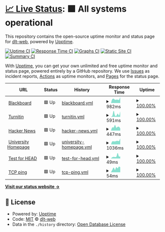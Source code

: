 # [📈 Live Status](https://dlt-web.github.io/status): <!--live status--> **🟩 All systems operational**

This repository contains the open-source uptime monitor and status page for [dlt-web](https://dlt-web.github.io/status), powered by [Upptime](https://github.com/upptime/upptime).

[![Uptime CI](https://github.com/dlt-web/status/workflows/Uptime%20CI/badge.svg)](https://github.com/upptime/upptime/actions?query=workflow%3A%22Uptime+CI%22)
[![Response Time CI](https://github.com/dlt-web/status/workflows/Response%20Time%20CI/badge.svg)](https://github.com/upptime/upptime/actions?query=workflow%3A%22Response+Time+CI%22)
[![Graphs CI](https://github.com/dlt-web/status/workflows/Graphs%20CI/badge.svg)](https://github.com/upptime/upptime/actions?query=workflow%3A%22Graphs+CI%22)
[![Static Site CI](https://github.com/dlt-web/status/workflows/Static%20Site%20CI/badge.svg)](https://github.com/upptime/upptime/actions?query=workflow%3A%22Static+Site+CI%22)
[![Summary CI](https://github.com/dlt-web/status/workflows/Summary%20CI/badge.svg)](https://github.com/upptime/upptime/actions?query=workflow%3A%22Summary+CI%22)

With [Upptime](https://upptime.js.org), you can get your own unlimited and free uptime monitor and status page, powered entirely by a GitHub repository. We use [Issues](https://github.com/dlt-web/status/issues) as incident reports, [Actions](https://github.com/dlt-web/status/actions) as uptime monitors, and [Pages](https://dlt-web.github.io/status) for the status page.

<!--start: status pages-->
<!-- This summary is generated by Upptime (https://github.com/upptime/upptime) -->
<!-- Do not edit this manually, your changes will be overwritten -->
<!-- prettier-ignore -->
| URL | Status | History | Response Time | Uptime |
| --- | ------ | ------- | ------------- | ------ |
| <img alt="" src="https://favicons.githubusercontent.com/vle.shef.ac.uk" height="13"> [Blackboard](https://vle.shef.ac.uk) | 🟩 Up | [blackboard.yml](https://github.com/dlt-web/status/commits/HEAD/history/blackboard.yml) | <details><summary><img alt="Response time graph" src="./graphs/blackboard/response-time-week.png" height="20"> 982ms</summary><br><a href="https://dlt-web.github.io/status/history/blackboard"><img alt="Response time 1019" src="https://img.shields.io/endpoint?url=https%3A%2F%2Fraw.githubusercontent.com%2Fdlt-web%2Fstatus%2FHEAD%2Fapi%2Fblackboard%2Fresponse-time.json"></a><br><a href="https://dlt-web.github.io/status/history/blackboard"><img alt="24-hour response time 1479" src="https://img.shields.io/endpoint?url=https%3A%2F%2Fraw.githubusercontent.com%2Fdlt-web%2Fstatus%2FHEAD%2Fapi%2Fblackboard%2Fresponse-time-day.json"></a><br><a href="https://dlt-web.github.io/status/history/blackboard"><img alt="7-day response time 982" src="https://img.shields.io/endpoint?url=https%3A%2F%2Fraw.githubusercontent.com%2Fdlt-web%2Fstatus%2FHEAD%2Fapi%2Fblackboard%2Fresponse-time-week.json"></a><br><a href="https://dlt-web.github.io/status/history/blackboard"><img alt="30-day response time 937" src="https://img.shields.io/endpoint?url=https%3A%2F%2Fraw.githubusercontent.com%2Fdlt-web%2Fstatus%2FHEAD%2Fapi%2Fblackboard%2Fresponse-time-month.json"></a><br><a href="https://dlt-web.github.io/status/history/blackboard"><img alt="1-year response time 1019" src="https://img.shields.io/endpoint?url=https%3A%2F%2Fraw.githubusercontent.com%2Fdlt-web%2Fstatus%2FHEAD%2Fapi%2Fblackboard%2Fresponse-time-year.json"></a></details> | <details><summary><a href="https://dlt-web.github.io/status/history/blackboard">100.00%</a></summary><a href="https://dlt-web.github.io/status/history/blackboard"><img alt="All-time uptime 100.00%" src="https://img.shields.io/endpoint?url=https%3A%2F%2Fraw.githubusercontent.com%2Fdlt-web%2Fstatus%2FHEAD%2Fapi%2Fblackboard%2Fuptime.json"></a><br><a href="https://dlt-web.github.io/status/history/blackboard"><img alt="24-hour uptime 100.00%" src="https://img.shields.io/endpoint?url=https%3A%2F%2Fraw.githubusercontent.com%2Fdlt-web%2Fstatus%2FHEAD%2Fapi%2Fblackboard%2Fuptime-day.json"></a><br><a href="https://dlt-web.github.io/status/history/blackboard"><img alt="7-day uptime 100.00%" src="https://img.shields.io/endpoint?url=https%3A%2F%2Fraw.githubusercontent.com%2Fdlt-web%2Fstatus%2FHEAD%2Fapi%2Fblackboard%2Fuptime-week.json"></a><br><a href="https://dlt-web.github.io/status/history/blackboard"><img alt="30-day uptime 100.00%" src="https://img.shields.io/endpoint?url=https%3A%2F%2Fraw.githubusercontent.com%2Fdlt-web%2Fstatus%2FHEAD%2Fapi%2Fblackboard%2Fuptime-month.json"></a><br><a href="https://dlt-web.github.io/status/history/blackboard"><img alt="1-year uptime 100.00%" src="https://img.shields.io/endpoint?url=https%3A%2F%2Fraw.githubusercontent.com%2Fdlt-web%2Fstatus%2FHEAD%2Fapi%2Fblackboard%2Fuptime-year.json"></a></details>
| <img alt="" src="https://favicons.githubusercontent.com/turnitinuk.com" height="13"> [Turnitin](https://turnitinuk.com/login_page.asp) | 🟩 Up | [turnitin.yml](https://github.com/dlt-web/status/commits/HEAD/history/turnitin.yml) | <details><summary><img alt="Response time graph" src="./graphs/turnitin/response-time-week.png" height="20"> 591ms</summary><br><a href="https://dlt-web.github.io/status/history/turnitin"><img alt="Response time 729" src="https://img.shields.io/endpoint?url=https%3A%2F%2Fraw.githubusercontent.com%2Fdlt-web%2Fstatus%2FHEAD%2Fapi%2Fturnitin%2Fresponse-time.json"></a><br><a href="https://dlt-web.github.io/status/history/turnitin"><img alt="24-hour response time 1169" src="https://img.shields.io/endpoint?url=https%3A%2F%2Fraw.githubusercontent.com%2Fdlt-web%2Fstatus%2FHEAD%2Fapi%2Fturnitin%2Fresponse-time-day.json"></a><br><a href="https://dlt-web.github.io/status/history/turnitin"><img alt="7-day response time 591" src="https://img.shields.io/endpoint?url=https%3A%2F%2Fraw.githubusercontent.com%2Fdlt-web%2Fstatus%2FHEAD%2Fapi%2Fturnitin%2Fresponse-time-week.json"></a><br><a href="https://dlt-web.github.io/status/history/turnitin"><img alt="30-day response time 723" src="https://img.shields.io/endpoint?url=https%3A%2F%2Fraw.githubusercontent.com%2Fdlt-web%2Fstatus%2FHEAD%2Fapi%2Fturnitin%2Fresponse-time-month.json"></a><br><a href="https://dlt-web.github.io/status/history/turnitin"><img alt="1-year response time 729" src="https://img.shields.io/endpoint?url=https%3A%2F%2Fraw.githubusercontent.com%2Fdlt-web%2Fstatus%2FHEAD%2Fapi%2Fturnitin%2Fresponse-time-year.json"></a></details> | <details><summary><a href="https://dlt-web.github.io/status/history/turnitin">100.00%</a></summary><a href="https://dlt-web.github.io/status/history/turnitin"><img alt="All-time uptime 100.00%" src="https://img.shields.io/endpoint?url=https%3A%2F%2Fraw.githubusercontent.com%2Fdlt-web%2Fstatus%2FHEAD%2Fapi%2Fturnitin%2Fuptime.json"></a><br><a href="https://dlt-web.github.io/status/history/turnitin"><img alt="24-hour uptime 100.00%" src="https://img.shields.io/endpoint?url=https%3A%2F%2Fraw.githubusercontent.com%2Fdlt-web%2Fstatus%2FHEAD%2Fapi%2Fturnitin%2Fuptime-day.json"></a><br><a href="https://dlt-web.github.io/status/history/turnitin"><img alt="7-day uptime 100.00%" src="https://img.shields.io/endpoint?url=https%3A%2F%2Fraw.githubusercontent.com%2Fdlt-web%2Fstatus%2FHEAD%2Fapi%2Fturnitin%2Fuptime-week.json"></a><br><a href="https://dlt-web.github.io/status/history/turnitin"><img alt="30-day uptime 100.00%" src="https://img.shields.io/endpoint?url=https%3A%2F%2Fraw.githubusercontent.com%2Fdlt-web%2Fstatus%2FHEAD%2Fapi%2Fturnitin%2Fuptime-month.json"></a><br><a href="https://dlt-web.github.io/status/history/turnitin"><img alt="1-year uptime 100.00%" src="https://img.shields.io/endpoint?url=https%3A%2F%2Fraw.githubusercontent.com%2Fdlt-web%2Fstatus%2FHEAD%2Fapi%2Fturnitin%2Fuptime-year.json"></a></details>
| <img alt="" src="https://favicons.githubusercontent.com/news.ycombinator.com" height="13"> [Hacker News](https://news.ycombinator.com) | 🟩 Up | [hacker-news.yml](https://github.com/dlt-web/status/commits/HEAD/history/hacker-news.yml) | <details><summary><img alt="Response time graph" src="./graphs/hacker-news/response-time-week.png" height="20"> 447ms</summary><br><a href="https://dlt-web.github.io/status/history/hacker-news"><img alt="Response time 405" src="https://img.shields.io/endpoint?url=https%3A%2F%2Fraw.githubusercontent.com%2Fdlt-web%2Fstatus%2FHEAD%2Fapi%2Fhacker-news%2Fresponse-time.json"></a><br><a href="https://dlt-web.github.io/status/history/hacker-news"><img alt="24-hour response time 274" src="https://img.shields.io/endpoint?url=https%3A%2F%2Fraw.githubusercontent.com%2Fdlt-web%2Fstatus%2FHEAD%2Fapi%2Fhacker-news%2Fresponse-time-day.json"></a><br><a href="https://dlt-web.github.io/status/history/hacker-news"><img alt="7-day response time 447" src="https://img.shields.io/endpoint?url=https%3A%2F%2Fraw.githubusercontent.com%2Fdlt-web%2Fstatus%2FHEAD%2Fapi%2Fhacker-news%2Fresponse-time-week.json"></a><br><a href="https://dlt-web.github.io/status/history/hacker-news"><img alt="30-day response time 409" src="https://img.shields.io/endpoint?url=https%3A%2F%2Fraw.githubusercontent.com%2Fdlt-web%2Fstatus%2FHEAD%2Fapi%2Fhacker-news%2Fresponse-time-month.json"></a><br><a href="https://dlt-web.github.io/status/history/hacker-news"><img alt="1-year response time 405" src="https://img.shields.io/endpoint?url=https%3A%2F%2Fraw.githubusercontent.com%2Fdlt-web%2Fstatus%2FHEAD%2Fapi%2Fhacker-news%2Fresponse-time-year.json"></a></details> | <details><summary><a href="https://dlt-web.github.io/status/history/hacker-news">100.00%</a></summary><a href="https://dlt-web.github.io/status/history/hacker-news"><img alt="All-time uptime 100.00%" src="https://img.shields.io/endpoint?url=https%3A%2F%2Fraw.githubusercontent.com%2Fdlt-web%2Fstatus%2FHEAD%2Fapi%2Fhacker-news%2Fuptime.json"></a><br><a href="https://dlt-web.github.io/status/history/hacker-news"><img alt="24-hour uptime 100.00%" src="https://img.shields.io/endpoint?url=https%3A%2F%2Fraw.githubusercontent.com%2Fdlt-web%2Fstatus%2FHEAD%2Fapi%2Fhacker-news%2Fuptime-day.json"></a><br><a href="https://dlt-web.github.io/status/history/hacker-news"><img alt="7-day uptime 100.00%" src="https://img.shields.io/endpoint?url=https%3A%2F%2Fraw.githubusercontent.com%2Fdlt-web%2Fstatus%2FHEAD%2Fapi%2Fhacker-news%2Fuptime-week.json"></a><br><a href="https://dlt-web.github.io/status/history/hacker-news"><img alt="30-day uptime 100.00%" src="https://img.shields.io/endpoint?url=https%3A%2F%2Fraw.githubusercontent.com%2Fdlt-web%2Fstatus%2FHEAD%2Fapi%2Fhacker-news%2Fuptime-month.json"></a><br><a href="https://dlt-web.github.io/status/history/hacker-news"><img alt="1-year uptime 100.00%" src="https://img.shields.io/endpoint?url=https%3A%2F%2Fraw.githubusercontent.com%2Fdlt-web%2Fstatus%2FHEAD%2Fapi%2Fhacker-news%2Fuptime-year.json"></a></details>
| <img alt="" src="https://favicons.githubusercontent.com/www.sheffield.ac.uk" height="13"> [University Homepage](https://www.sheffield.ac.uk/) | 🟩 Up | [university-homepage.yml](https://github.com/dlt-web/status/commits/HEAD/history/university-homepage.yml) | <details><summary><img alt="Response time graph" src="./graphs/university-homepage/response-time-week.png" height="20"> 1036ms</summary><br><a href="https://dlt-web.github.io/status/history/university-homepage"><img alt="Response time 1130" src="https://img.shields.io/endpoint?url=https%3A%2F%2Fraw.githubusercontent.com%2Fdlt-web%2Fstatus%2FHEAD%2Fapi%2Funiversity-homepage%2Fresponse-time.json"></a><br><a href="https://dlt-web.github.io/status/history/university-homepage"><img alt="24-hour response time 1693" src="https://img.shields.io/endpoint?url=https%3A%2F%2Fraw.githubusercontent.com%2Fdlt-web%2Fstatus%2FHEAD%2Fapi%2Funiversity-homepage%2Fresponse-time-day.json"></a><br><a href="https://dlt-web.github.io/status/history/university-homepage"><img alt="7-day response time 1036" src="https://img.shields.io/endpoint?url=https%3A%2F%2Fraw.githubusercontent.com%2Fdlt-web%2Fstatus%2FHEAD%2Fapi%2Funiversity-homepage%2Fresponse-time-week.json"></a><br><a href="https://dlt-web.github.io/status/history/university-homepage"><img alt="30-day response time 1287" src="https://img.shields.io/endpoint?url=https%3A%2F%2Fraw.githubusercontent.com%2Fdlt-web%2Fstatus%2FHEAD%2Fapi%2Funiversity-homepage%2Fresponse-time-month.json"></a><br><a href="https://dlt-web.github.io/status/history/university-homepage"><img alt="1-year response time 1130" src="https://img.shields.io/endpoint?url=https%3A%2F%2Fraw.githubusercontent.com%2Fdlt-web%2Fstatus%2FHEAD%2Fapi%2Funiversity-homepage%2Fresponse-time-year.json"></a></details> | <details><summary><a href="https://dlt-web.github.io/status/history/university-homepage">100.00%</a></summary><a href="https://dlt-web.github.io/status/history/university-homepage"><img alt="All-time uptime 100.00%" src="https://img.shields.io/endpoint?url=https%3A%2F%2Fraw.githubusercontent.com%2Fdlt-web%2Fstatus%2FHEAD%2Fapi%2Funiversity-homepage%2Fuptime.json"></a><br><a href="https://dlt-web.github.io/status/history/university-homepage"><img alt="24-hour uptime 100.00%" src="https://img.shields.io/endpoint?url=https%3A%2F%2Fraw.githubusercontent.com%2Fdlt-web%2Fstatus%2FHEAD%2Fapi%2Funiversity-homepage%2Fuptime-day.json"></a><br><a href="https://dlt-web.github.io/status/history/university-homepage"><img alt="7-day uptime 100.00%" src="https://img.shields.io/endpoint?url=https%3A%2F%2Fraw.githubusercontent.com%2Fdlt-web%2Fstatus%2FHEAD%2Fapi%2Funiversity-homepage%2Fuptime-week.json"></a><br><a href="https://dlt-web.github.io/status/history/university-homepage"><img alt="30-day uptime 100.00%" src="https://img.shields.io/endpoint?url=https%3A%2F%2Fraw.githubusercontent.com%2Fdlt-web%2Fstatus%2FHEAD%2Fapi%2Funiversity-homepage%2Fuptime-month.json"></a><br><a href="https://dlt-web.github.io/status/history/university-homepage"><img alt="1-year uptime 100.00%" src="https://img.shields.io/endpoint?url=https%3A%2F%2Fraw.githubusercontent.com%2Fdlt-web%2Fstatus%2FHEAD%2Fapi%2Funiversity-homepage%2Fuptime-year.json"></a></details>
| <img alt="" src="https://favicons.githubusercontent.com/www.google.com" height="13"> [Test for HEAD](https://www.google.com) | 🟩 Up | [test-for-head.yml](https://github.com/dlt-web/status/commits/HEAD/history/test-for-head.yml) | <details><summary><img alt="Response time graph" src="./graphs/test-for-head/response-time-week.png" height="20"> 49ms</summary><br><a href="https://dlt-web.github.io/status/history/test-for-head"><img alt="Response time 46" src="https://img.shields.io/endpoint?url=https%3A%2F%2Fraw.githubusercontent.com%2Fdlt-web%2Fstatus%2FHEAD%2Fapi%2Ftest-for-head%2Fresponse-time.json"></a><br><a href="https://dlt-web.github.io/status/history/test-for-head"><img alt="24-hour response time 45" src="https://img.shields.io/endpoint?url=https%3A%2F%2Fraw.githubusercontent.com%2Fdlt-web%2Fstatus%2FHEAD%2Fapi%2Ftest-for-head%2Fresponse-time-day.json"></a><br><a href="https://dlt-web.github.io/status/history/test-for-head"><img alt="7-day response time 49" src="https://img.shields.io/endpoint?url=https%3A%2F%2Fraw.githubusercontent.com%2Fdlt-web%2Fstatus%2FHEAD%2Fapi%2Ftest-for-head%2Fresponse-time-week.json"></a><br><a href="https://dlt-web.github.io/status/history/test-for-head"><img alt="30-day response time 46" src="https://img.shields.io/endpoint?url=https%3A%2F%2Fraw.githubusercontent.com%2Fdlt-web%2Fstatus%2FHEAD%2Fapi%2Ftest-for-head%2Fresponse-time-month.json"></a><br><a href="https://dlt-web.github.io/status/history/test-for-head"><img alt="1-year response time 46" src="https://img.shields.io/endpoint?url=https%3A%2F%2Fraw.githubusercontent.com%2Fdlt-web%2Fstatus%2FHEAD%2Fapi%2Ftest-for-head%2Fresponse-time-year.json"></a></details> | <details><summary><a href="https://dlt-web.github.io/status/history/test-for-head">100.00%</a></summary><a href="https://dlt-web.github.io/status/history/test-for-head"><img alt="All-time uptime 100.00%" src="https://img.shields.io/endpoint?url=https%3A%2F%2Fraw.githubusercontent.com%2Fdlt-web%2Fstatus%2FHEAD%2Fapi%2Ftest-for-head%2Fuptime.json"></a><br><a href="https://dlt-web.github.io/status/history/test-for-head"><img alt="24-hour uptime 100.00%" src="https://img.shields.io/endpoint?url=https%3A%2F%2Fraw.githubusercontent.com%2Fdlt-web%2Fstatus%2FHEAD%2Fapi%2Ftest-for-head%2Fuptime-day.json"></a><br><a href="https://dlt-web.github.io/status/history/test-for-head"><img alt="7-day uptime 100.00%" src="https://img.shields.io/endpoint?url=https%3A%2F%2Fraw.githubusercontent.com%2Fdlt-web%2Fstatus%2FHEAD%2Fapi%2Ftest-for-head%2Fuptime-week.json"></a><br><a href="https://dlt-web.github.io/status/history/test-for-head"><img alt="30-day uptime 100.00%" src="https://img.shields.io/endpoint?url=https%3A%2F%2Fraw.githubusercontent.com%2Fdlt-web%2Fstatus%2FHEAD%2Fapi%2Ftest-for-head%2Fuptime-month.json"></a><br><a href="https://dlt-web.github.io/status/history/test-for-head"><img alt="1-year uptime 100.00%" src="https://img.shields.io/endpoint?url=https%3A%2F%2Fraw.githubusercontent.com%2Fdlt-web%2Fstatus%2FHEAD%2Fapi%2Ftest-for-head%2Fuptime-year.json"></a></details>
| <img alt="" src="https://favicons.githubusercontent.com/null" height="13"> [TCP ping](1.1.1.1) | 🟩 Up | [tcp-ping.yml](https://github.com/dlt-web/status/commits/HEAD/history/tcp-ping.yml) | <details><summary><img alt="Response time graph" src="./graphs/tcp-ping/response-time-week.png" height="20"> 54ms</summary><br><a href="https://dlt-web.github.io/status/history/tcp-ping"><img alt="Response time 60" src="https://img.shields.io/endpoint?url=https%3A%2F%2Fraw.githubusercontent.com%2Fdlt-web%2Fstatus%2FHEAD%2Fapi%2Ftcp-ping%2Fresponse-time.json"></a><br><a href="https://dlt-web.github.io/status/history/tcp-ping"><img alt="24-hour response time 65" src="https://img.shields.io/endpoint?url=https%3A%2F%2Fraw.githubusercontent.com%2Fdlt-web%2Fstatus%2FHEAD%2Fapi%2Ftcp-ping%2Fresponse-time-day.json"></a><br><a href="https://dlt-web.github.io/status/history/tcp-ping"><img alt="7-day response time 54" src="https://img.shields.io/endpoint?url=https%3A%2F%2Fraw.githubusercontent.com%2Fdlt-web%2Fstatus%2FHEAD%2Fapi%2Ftcp-ping%2Fresponse-time-week.json"></a><br><a href="https://dlt-web.github.io/status/history/tcp-ping"><img alt="30-day response time 65" src="https://img.shields.io/endpoint?url=https%3A%2F%2Fraw.githubusercontent.com%2Fdlt-web%2Fstatus%2FHEAD%2Fapi%2Ftcp-ping%2Fresponse-time-month.json"></a><br><a href="https://dlt-web.github.io/status/history/tcp-ping"><img alt="1-year response time 60" src="https://img.shields.io/endpoint?url=https%3A%2F%2Fraw.githubusercontent.com%2Fdlt-web%2Fstatus%2FHEAD%2Fapi%2Ftcp-ping%2Fresponse-time-year.json"></a></details> | <details><summary><a href="https://dlt-web.github.io/status/history/tcp-ping">100.00%</a></summary><a href="https://dlt-web.github.io/status/history/tcp-ping"><img alt="All-time uptime 100.00%" src="https://img.shields.io/endpoint?url=https%3A%2F%2Fraw.githubusercontent.com%2Fdlt-web%2Fstatus%2FHEAD%2Fapi%2Ftcp-ping%2Fuptime.json"></a><br><a href="https://dlt-web.github.io/status/history/tcp-ping"><img alt="24-hour uptime 100.00%" src="https://img.shields.io/endpoint?url=https%3A%2F%2Fraw.githubusercontent.com%2Fdlt-web%2Fstatus%2FHEAD%2Fapi%2Ftcp-ping%2Fuptime-day.json"></a><br><a href="https://dlt-web.github.io/status/history/tcp-ping"><img alt="7-day uptime 100.00%" src="https://img.shields.io/endpoint?url=https%3A%2F%2Fraw.githubusercontent.com%2Fdlt-web%2Fstatus%2FHEAD%2Fapi%2Ftcp-ping%2Fuptime-week.json"></a><br><a href="https://dlt-web.github.io/status/history/tcp-ping"><img alt="30-day uptime 100.00%" src="https://img.shields.io/endpoint?url=https%3A%2F%2Fraw.githubusercontent.com%2Fdlt-web%2Fstatus%2FHEAD%2Fapi%2Ftcp-ping%2Fuptime-month.json"></a><br><a href="https://dlt-web.github.io/status/history/tcp-ping"><img alt="1-year uptime 100.00%" src="https://img.shields.io/endpoint?url=https%3A%2F%2Fraw.githubusercontent.com%2Fdlt-web%2Fstatus%2FHEAD%2Fapi%2Ftcp-ping%2Fuptime-year.json"></a></details>

<!--end: status pages-->

[**Visit our status website →**](https://dlt-web.github.io/status)

## 📄 License

- Powered by: [Upptime](https://github.com/upptime/upptime)
- Code: [MIT](./LICENSE) © [dlt-web](https://dlt-web.github.io/status)
- Data in the `./history` directory: [Open Database License](https://opendatacommons.org/licenses/odbl/1-0/)
